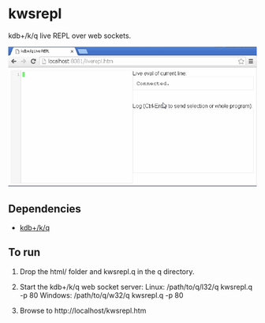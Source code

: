kwsrepl
=======

kdb+/k/q live REPL over web sockets.

![](demo.gif)

Dependencies
------------
- [kdb+/k/q](http://kx.com/software-download.php)

To run
------
1. Drop the html/ folder and kwsrepl.q in the q directory.

2. Start the kdb+/k/q web socket server:
	Linux: /path/to/q/l32/q kwsrepl.q -p 80
	Windows: /path/to/q/w32/q kwsrepl.q -p 80

3. Browse to http://localhost/kwsrepl.htm
